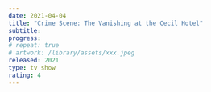 ```yaml
---
date: 2021-04-04
title: "Crime Scene: The Vanishing at the Cecil Hotel"
subtitle:
progress:
# repeat: true
# artwork: /library/assets/xxx.jpeg
released: 2021
type: tv show
rating: 4
---
```

